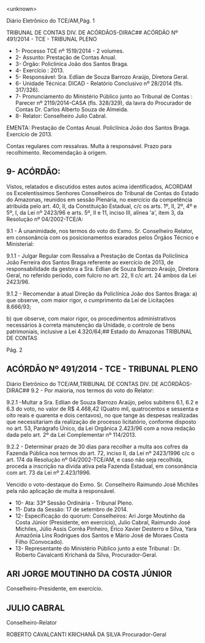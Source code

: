 &lt;unknown&gt;

Diário Eletrônico do TCE/AM,Pág. 1

TRIBUNAL DE CONTAS DIV. DE ACÓRDÃOS-DIRAC## ACÓRDÃO Nº 491/2014 - TCE - TRIBUNAL PLENO

- 1- Processo TCE nº 1519/2014 - 2 volumes.
- 2- Assunto: Prestação de Contas Anual.
- 3- Órgão: Policlínica João dos Santos Braga.
- 4- Exercício : 2013.
- 5- Responsável: Sra. Edlian de Souza Barrozo Araújo, Diretora Geral.
- 6- Unidade Técnica: DICAD - Relatório Conclusivo nº 28/2014 (fls. 317/326).
- 7-  Pronunciamento  do  Ministério  Público  junto  ao  Tribunal  de  Contas :  Parecer  nº 2119/2014-CASA  (fls.  328/329),  da  lavra  do  Procurador  de  Contas  Dr.  Carlos  Alberto Souza de Almeida.
- 8- Relator: Conselheiro Julio Cabral.

EMENTA: Prestação de Contas Anual. Policlínica João dos Santos Braga. Exercício de 2013.

Contas regulares com ressalvas. Multa à responsável. Prazo para recolhimento. Recomendação à origem.

## 9- ACÓRDÃO:

Vistos, relatados e discutidos estes autos acima  identificados, ACORDAM os Excelentíssimos  Senhores  Conselheiros do Tribunal de Contas do Estado do Amazonas, reunidos em sessão Plenária, no exercício da competência atribuída pelo  art. 40, II, da Constituição Estadual, c/c os arts. 1º, II, 2º, 4º e 5º, I, da Lei nº 2423/96 e arts. 5º, II e 11, inciso III, alínea 'a', item 3, da Resolução nº 04/2002-TCE/A:

9.1  -  À  unanimidade,  nos  termos  do  voto  do  Exmo.  Sr.  Conselheiro Relator, em  consonância  com  os  posicionamentos  exarados  pelos  Órgãos  Técnico  e Ministerial:

9.1.1 - Julgar Regular com Ressalva a Prestação de Contas da Policlínica João Ferreira  dos Santos Braga referente ao exercício de 2013, de responsabilidade  da gestora a Sra. Edlian de Souza Barrozo Araújo, Diretora Geral, no referido período, com fulcro no art. 22, II c/c art. 24 ambos da Lei 2423/96.

9.1.2  -  Recomendar  à  atual  Direção  da  Policlínica  João  dos  Santos Braga: a)  que  observe, com  maior  rigor,  o  cumprimento  da  Lei  de  Licitações 8.666/93;

b) que observe, com  maior rigor, os procedimentos administrativos necessários à correta manutenção da Unidade, o controle de bens patrimoniais, inclusive a Lei 4.320/64;## Estado do Amazonas TRIBUNAL DE CONTAS

Pág. 2

## ACÓRDÃO Nº 491/2014 - TCE - TRIBUNAL PLENO

Diário Eletrônico do TCE/AM,TRIBUNAL DE CONTAS DIV. DE ACÓRDÃOS-DIRAC## 9.2 - Por maioria, nos termos do voto do Relator:

9.2.1 -Multar a Sra. Edlian de Souza Barrozo Araújo, pelos subitens 6.1, 6.2 e 6.3 do voto, no valor de R$ 4.468,42 (Quatro mil, quatrocentos e sessenta e oito reais e quarenta e dois centavos), no que tange às despesas realizadas que necessitariam da realização de processo licitatório, conforme disposto no art. 53, Parágrafo Único, da  Lei Orgânica  2.423/96  com  a  nova  redação  dada  pelo  art.  2º  da  Lei  Complementar  nº 114/2013.

9.2.2 - Determinar prazo de 30 dias para recolher a multa aos cofres da Fazenda Pública nos termos do art. 72, inciso II, da  Lei nº 2423/1996 c/c o art. 174  da Resolução nº 04/2002-TCE/AM, e caso não seja recolhida, proceda a inscrição na dívida ativa pela Fazenda Estadual, em consonância com art. 73 da Lei nº 2.423/1996.

Vencido  o  voto-destaque  do  Exmo.  Sr.  Conselheiro  Raimundo  José  Michiles  pela  não aplicação de multa à responsável.

- 10- Ata: 33ª Sessão Ordinária - Tribunal Pleno.
- 11- Data da Sessão: 17 de setembro de 2014.
- 12-  Especificação  do  quorum: Conselheiros:  Ari  Jorge Moutinho  da  Costa  Júnior (Presidente,  em  exercício),  Julio  Cabral,  Raimundo  José  Michiles,  Júlio  Assis  Corrêa Pinheiro, Érico Xavier Desterro e Silva, Yara Amazônia Lins Rodrigues dos Santos e Mário José de Moraes Costa Filho (Convocado).
- 13- Representante do Ministério Público junto a este Tribunal : Dr. Roberto Cavalcanti Krichanã da Silva, Procurador-Geral.

## ARI JORGE MOUTINHO DA COSTA JÚNIOR

Conselheiro-Presidente, em exercício.

## JULIO CABRAL

Conselheiro-Relator

ROBERTO CAVALCANTI KRICHANÃ DA SILVA Procurador-Geral